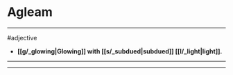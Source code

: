 # Agleam
---
#adjective
- **[[g/_glowing|Glowing]] with [[s/_subdued|subdued]] [[l/_light|light]].**
---
---
